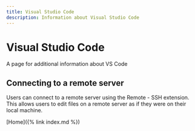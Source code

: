 ```yaml
---
title: Visual Studio Code
description: Information about Visual Studio Code
---
```

# Visual Studio Code

A page for additional information about VS Code

## Connecting to a remote server
Users can connect to a remote server using the Remote - SSH extension. This allows users to edit files on a remote server as if they were on their local machine.

[Home]({% link index.md %})